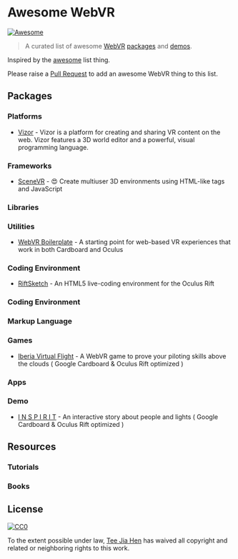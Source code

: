 # Awesome WebVR

[![Awesome](https://cdn.rawgit.com/sindresorhus/awesome/d7305f38d29fed78fa85652e3a63e154dd8e8829/media/badge.svg)](https://github.com/sindresorhus/awesome)


> A curated list of awesome [WebVR](http://webvr.info/) [packages](#packages) and [demos](#demos).

Inspired by the [awesome](https://github.com/sindresorhus/awesome) list thing.

Please raise a [Pull Request](https://github.com/wizztjh/awesome-webvr/pulls) to add an awesome WebVR thing to this list.

## Packages

### Platforms
- [Vizor](http://vizor.io/) - Vizor is a platform for creating and sharing VR content on the web. Vizor features a 3D world editor and a powerful, visual programming language. 

### Frameworks
- [SceneVR](https://github.com/scenevr/server) - :heart_eyes: Create multiuser 3D environments using HTML-like tags and JavaScript

### Libraries

### Utilities
- [WebVR Boilerplate](https://github.com/borismus/webvr-boilerplate) - A starting point for web-based VR experiences that work in both Cardboard and Oculus

### Coding Environment
- [RiftSketch](https://github.com/brianpeiris/RiftSketch) - An HTML5 live-coding environment for the Oculus Rift

### Coding Environment

### Markup Language

### Games
- [Iberia Virtual Flight](http://virtualflight.iberia.com) - A WebVR game to prove your piloting skills above the clouds ( Google Cardboard & Oculus Rift optimized )

### Apps

### Demo
- [I N S P I R I T](http://inspirit.unboring.net) - An interactive story about people and lights ( Google Cardboard & Oculus Rift optimized )

## Resources

### Tutorials

### Books

## License

[![CC0](https://i.creativecommons.org/p/zero/1.0/88x31.png)](https://creativecommons.org/publicdomain/zero/1.0/)

To the extent possible under law, [Tee Jia Hen](http://twitter/wizztjh) has waived all copyright and related or neighboring rights to this work.
